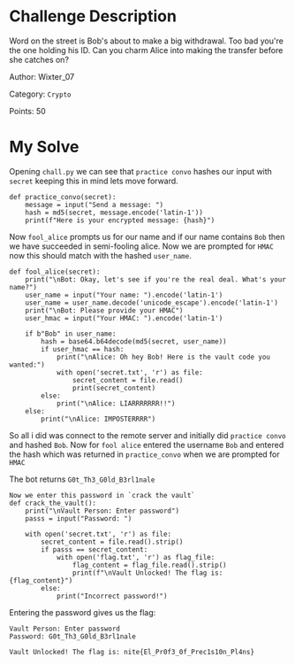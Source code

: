 # Challenge Description
Word on the street is Bob's about to make a big withdrawal. Too bad you're the one holding his ID. Can you charm Alice into making the transfer before she catches on?

Author: Wixter_07

Category: `Crypto`

Points: 50

# My Solve
Opening `chall.py` we can see that `practice convo` hashes our input with `secret` keeping this in mind lets move forward.
```
def practice_convo(secret):
    message = input("Send a message: ")
    hash = md5(secret, message.encode('latin-1'))
    print(f"Here is your encrypted message: {hash}")
```

Now `fool_alice` prompts us for our name and if our name contains `Bob` then we have succeeded in semi-fooling alice. Now we are prompted for `HMAC` now this should match with the hashed `user_name`.
```
def fool_alice(secret):
    print("\nBot: Okay, let's see if you're the real deal. What's your name?")
    user_name = input("Your name: ").encode('latin-1')
    user_name = user_name.decode('unicode_escape').encode('latin-1')
    print("\nBot: Please provide your HMAC")
    user_hmac = input("Your HMAC: ").encode('latin-1')

    if b"Bob" in user_name:
        hash = base64.b64decode(md5(secret, user_name))
        if user_hmac == hash:
            print("\nAlice: Oh hey Bob! Here is the vault code you wanted:")
            with open('secret.txt', 'r') as file:
                secret_content = file.read()
                print(secret_content)
        else:
            print("\nAlice: LIARRRRRRR!!")
    else:
        print("\nAlice: IMPOSTERRRR")
```

So all i did was connect to the remote server and initially did `practice convo` and hashed `Bob`. Now for `fool alice` entered the username `Bob` and entered the hash which was returned in `practice_convo` when we are prompted for `HMAC`

The bot returns `G0t_Th3_G0ld_B3rl1nale`
```
Now we enter this password in `crack the vault`
def crack_the_vault():
    print("\nVault Person: Enter password")
    passs = input("Password: ")

    with open('secret.txt', 'r') as file:
        secret_content = file.read().strip()
        if passs == secret_content:
            with open('flag.txt', 'r') as flag_file:
                flag_content = flag_file.read().strip()
                print(f"\nVault Unlocked! The flag is: {flag_content}")
        else:
            print("Incorrect password!")
```
Entering the password gives us the flag:
```
Vault Person: Enter password
Password: G0t_Th3_G0ld_B3rl1nale

Vault Unlocked! The flag is: nite{El_Pr0f3_0f_Prec1s10n_Pl4ns}
```
